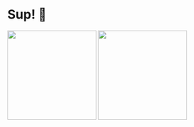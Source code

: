 # Sup! 👋

<img height=200 align="center" src="https://github-readme-stats.vercel.app/api?username=michaelcalb&show_icons=true&theme=midnight-purple" />
<img height=200 align="center" src="https://github-readme-stats.vercel.app/api/top-langs?username=michaelcalb&theme=midnight-purple&layout=compact&langs_count=8&card_width=320" />
